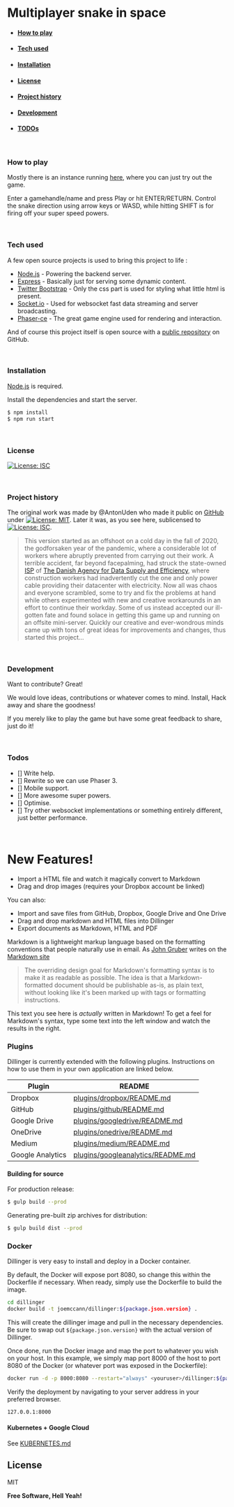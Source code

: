 # Multiplayer snake in space

* #### [How to play](#how-to-play)
* #### [Tech used](#tech-used)
* #### [Installation](#installation)
* #### [License](#license)
* #### [Project history](#project-history)
* #### [Development](#development)
* #### [TODOs](#todos)

<br />

### How to play

Mostly there is an instance running [here](http://snake1.askefc.net), where you can just try out the game.

Enter a gamehandle/name and press Play or hit ENTER/RETURN.
Control the snake direction using arrow keys or WASD, while hitting SHIFT is for firing off your super speed powers.



<br />

### Tech used

A few open source projects is used to bring this project to life :

* [Node.js](https://nodejs.org) - Powering the backend server.
* [Express](https://expressjs.com) - Basically just for serving some dynamic content.
* [Twitter Bootstrap](https://getbootstrap.com) - Only the css part is used for styling what little html is present.
* [Socket.io](https://socket.io) - Used for websocket fast data streaming and server broadcasting.
* [Phaser-ce](https://github.com/photonstorm/phaser-ce) - The great game engine used for rendering and interaction.

And of course this project itself is open source with a [public repository](https://github.com/AskeFC/snake-multiplayer) on GitHub.

<br />

### Installation

[Node.js](https://nodejs.org/) is required.

Install the dependencies and start the server.

```sh
$ npm install
$ npm run start
```

<br />

### License
[![License: ISC](https://img.shields.io/badge/License-ISC-blue.svg)](https://opensource.org/licenses/ISC)

<br />

### Project history
The original work was made by @AntonUden who made it public on [GitHub](https://github.com) under [![License: MIT](https://img.shields.io/badge/License-MIT-yellow.svg)](https://opensource.org/licenses/MIT). Later it was, as you see here, sublicensed to [![License: ISC](https://img.shields.io/badge/License-ISC-blue.svg)](https://opensource.org/licenses/ISC).

>This version started as an offshoot on a cold day in the fall of 2020, the godforsaken year of the pandemic, where a considerable lot of workers where abruptly prevented from carrying out their work. A terrible accident, far beyond facepalming, had struck the state-owned [ISP](https://statens-it.dk/english) of [The Danish Agency for Data Supply and Efficiency](https://eng.sdfe.dk), where construction workers had inadvertently cut the one and only power cable providing their datacenter with electricity.
Now all was chaos and everyone scrambled, some to try and fix the problems at hand while others experimented with new and creative workarounds in an effort to continue their workday. Some of us instead accepted our ill-gotten fate and found solace in getting this game up and running on an offsite mini-server. Quickly our creative and ever-wondrous minds came up with tons of great ideas for improvements and changes, thus started this project...

<br />

### Development

Want to contribute? Great!

We would love ideas, contributions or whatever comes to mind.
Install, Hack away and share the goodness!

If you merely like to play the game but have some great feedback to share, just do it!

<br />

### Todos

 - [] Write help.
 - [] Rewrite so we can use Phaser 3.
 - [] Mobile support.
 - [] More awesome super powers.
 - [] Optimise.
 - [] Try other websocket implementations or something entirely different, just better performance.

<br />


# New Features!

  - Import a HTML file and watch it magically convert to Markdown
  - Drag and drop images (requires your Dropbox account be linked)


You can also:
  - Import and save files from GitHub, Dropbox, Google Drive and One Drive
  - Drag and drop markdown and HTML files into Dillinger
  - Export documents as Markdown, HTML and PDF

Markdown is a lightweight markup language based on the formatting conventions that people naturally use in email.  As [John Gruber] writes on the [Markdown site][df1]

> The overriding design goal for Markdown's
> formatting syntax is to make it as readable
> as possible. The idea is that a
> Markdown-formatted document should be
> publishable as-is, as plain text, without
> looking like it's been marked up with tags
> or formatting instructions.

This text you see here is *actually* written in Markdown! To get a feel for Markdown's syntax, type some text into the left window and watch the results in the right.

### Plugins

Dillinger is currently extended with the following plugins. Instructions on how to use them in your own application are linked below.

| Plugin | README |
| ------ | ------ |
| Dropbox | [plugins/dropbox/README.md][PlDb] |
| GitHub | [plugins/github/README.md][PlGh] |
| Google Drive | [plugins/googledrive/README.md][PlGd] |
| OneDrive | [plugins/onedrive/README.md][PlOd] |
| Medium | [plugins/medium/README.md][PlMe] |
| Google Analytics | [plugins/googleanalytics/README.md][PlGa] |

#### Building for source
For production release:
```sh
$ gulp build --prod
```
Generating pre-built zip archives for distribution:
```sh
$ gulp build dist --prod
```
### Docker
Dillinger is very easy to install and deploy in a Docker container.

By default, the Docker will expose port 8080, so change this within the Dockerfile if necessary. When ready, simply use the Dockerfile to build the image.

```sh
cd dillinger
docker build -t joemccann/dillinger:${package.json.version} .
```
This will create the dillinger image and pull in the necessary dependencies. Be sure to swap out `${package.json.version}` with the actual version of Dillinger.

Once done, run the Docker image and map the port to whatever you wish on your host. In this example, we simply map port 8000 of the host to port 8080 of the Docker (or whatever port was exposed in the Dockerfile):

```sh
docker run -d -p 8000:8080 --restart="always" <youruser>/dillinger:${package.json.version}
```

Verify the deployment by navigating to your server address in your preferred browser.

```sh
127.0.0.1:8000
```

#### Kubernetes + Google Cloud

See [KUBERNETES.md](https://github.com/joemccann/dillinger/blob/master/KUBERNETES.md)


License
----

MIT


**Free Software, Hell Yeah!**

[//]: # (These are reference links used in the body of this note and get stripped out when the markdown processor does its job. There is no need to format nicely because it shouldn't be seen. Thanks SO - http://stackoverflow.com/questions/4823468/store-comments-in-markdown-syntax)


   [dill]: <https://github.com/joemccann/dillinger>
   [git-repo-url]: <https://github.com/joemccann/dillinger.git>
   [john gruber]: <http://daringfireball.net>
   [df1]: <http://daringfireball.net/projects/markdown/>
   [markdown-it]: <https://github.com/markdown-it/markdown-it>
   [Ace Editor]: <http://ace.ajax.org>
   [node.js]: <http://nodejs.org>
   [Twitter Bootstrap]: <http://twitter.github.com/bootstrap/>
   [jQuery]: <http://jquery.com>
   [@tjholowaychuk]: <http://twitter.com/tjholowaychuk>
   [express]: <http://expressjs.com>
   [AngularJS]: <http://angularjs.org>
   [Gulp]: <http://gulpjs.com>

   [PlDb]: <https://github.com/joemccann/dillinger/tree/master/plugins/dropbox/README.md>
   [PlGh]: <https://github.com/joemccann/dillinger/tree/master/plugins/github/README.md>
   [PlGd]: <https://github.com/joemccann/dillinger/tree/master/plugins/googledrive/README.md>
   [PlOd]: <https://github.com/joemccann/dillinger/tree/master/plugins/onedrive/README.md>
   [PlMe]: <https://github.com/joemccann/dillinger/tree/master/plugins/medium/README.md>
   [PlGa]: <https://github.com/RahulHP/dillinger/blob/master/plugins/googleanalytics/README.md>
